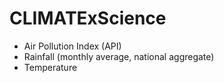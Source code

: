 # CLIMATExScience

* Air Pollution Index (API)
* Rainfall (monthly average, national aggregate)
* Temperature
